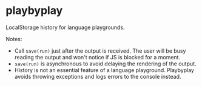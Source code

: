 # playbyplay

LocalStorage history for language playgrounds.

Notes:
- Call `save(run)` just after the output is received. The user will be busy reading the output and won't notice if JS is blocked for a moment.
- `save(run)` is asynchronous to avoid delaying the rendering of the output.
- History is not an essential feature of a language playground. Playbyplay avoids throwing exceptions and logs errors to the console instead.
